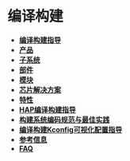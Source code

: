 # 编译构建




- **[编译构建指导](subsys-build-all.md)**
- **[产品](subsys-build-product.md)**
- **[子系统](subsys-build-subsystem.md)**
- **[部件](subsys-build-component.md)**
- **[模块](subsys-build-module.md)**
- **[芯片解决方案](subsys-build-chip_solution.md)**
- **[特性](subsys-build-feature.md)**
- **[HAP编译构建指导](subsys-build-gn-hap-compilation-guide.md)**
- **[构建系统编码规范与最佳实践](subsys-build-gn-coding-style-and-best-practice.md)**
- **[编译构建Kconfig可视化配置指导](subsys-build-gn-kconfig-visual-config-guide.md)**
- **[参考信息](subsys-build-reference.md)**
- **[FAQ](subsys-build-faq.md)**

